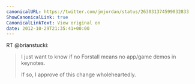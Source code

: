```yaml
---
canonicalURL: https://twitter.com/jmjordan/status/263031374599032833
ShowCanonicalLink: true
CanonicalLinkText: View original on
date: 2012-10-29T21:35:41+00:00
---
```

RT @brianstucki:
> I just want to know if no Forstall means no app/game demos in keynotes. 
> 
> If so, I approve of this change wholeheartedly.